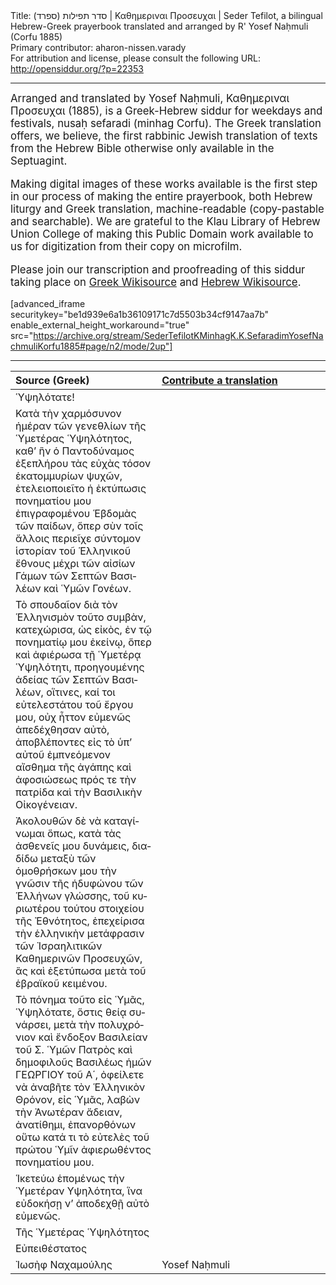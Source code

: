 <html>
<head></head>
<body>
Title: סדר תפילות (ספרד)‏ | Καθημεριναι Προσευχαι | Seder Tefilot, a bilingual Hebrew-Greek prayerbook translated and arranged by R' Yosef Naḥmuli (Corfu 1885)<br />
Primary contributor: aharon-nissen.varady<br />
For attribution and license, please consult the following URL: <a href="http://opensiddur.org/?p=22353">http://opensiddur.org/?p=22353</a>
<p />
<hr />

<div class="english" style="font-size: 1.2em;">
Arranged and translated by Yosef Naḥmuli, Καθημεριναι Προσευχαι (1885), is a Greek-Hebrew siddur for weekdays and festivals, nusaḥ sefaradi (minhag Corfu). The Greek translation offers, we believe, the first rabbinic Jewish translation of texts from the Hebrew Bible otherwise only available in the Septuagint. 

Making digital images of these works available is the first step in our process of making the entire prayerbook, both Hebrew liturgy and Greek translation, machine-readable (copy-pastable and searchable). We are grateful to the Klau Library of Hebrew Union College of making this Public Domain work available to us for digitization from their copy on microfilm.

Please join our transcription and proofreading of this siddur taking place on <a href="https://el.wikisource.org/wiki/%CE%92%CE%B9%CE%B2%CE%BB%CE%AF%CE%BF:Seder_Tefilot_K%27Minhag_K.K._Sefaradim_(Yosef_Nachmuli,_Korfu_1885).pdf">Greek Wikisource</a> and <a href="https://he.wikisource.org/wiki/%D7%9E%D7%A4%D7%AA%D7%97:Seder_Tefilot_K%27Minhag_K.K._Sefaradim_(Yosef_Nachmuli,_Korfu_1885).pdf">Hebrew Wikisource</a>.
</div>

[advanced_iframe securitykey="be1d939e6a1b36109171c7d5503b34cf9147aa7b" enable_external_height_workaround="true" src="https://archive.org/stream/SederTefilotKMinhagK.K.SefaradimYosefNachmuliKorfu1885#page/n2/mode/2up"]

<hr />

<table style="margin-left: auto;margin-right: auto;" class="draggable">
<thead><tr><th id="x" style="text-align: left;">Source (Greek)</th><th style="text-align: left;"><a href="https://opensiddur.org/contributing/upload/">Contribute a translation</a></th></tr></thead>
<tbody>
<tr><td style="vertical-align:top;" width="46%">
<div class="greek"><span lang="el">
Ὑψηλότατε!
</span></div></td>
 
<td style="vertical-align:top;" width="53%">
<div class="english">

</div></td></tr>


<tr><td style="vertical-align:top;" width="46%">
<div class="greek"><span lang="el">
Κατὰ τὴν χαρμόσυνον ἡμέραν τῶν γενεθλίων τῆς Ὑμετέρας Ὑψηλότητος, καθ’ ἣν ὁ Παντοδύναμος ἐξεπλήρου τὰς εὐχὰς τόσον ἑκατομμυρίων ψυχῶν, ἐτελειοποιεῖτο ἡ ἐκτύπωσις πονηματίου μου ἐπιγραφομένου Ἑβδομὰς τῶν παίδων, ὅπερ σὺν τοῖς ἄλλοις περιεῖχε σύντομον ἱστορίαν τοῦ Ἑλληνικοῦ ἔθνους μέχρι τῶν αἰσίων Γάμων τῶν Σεπτῶν Βασιλέων καὶ Ὑμῶν Γονέων.
</span></div></td>
 
<td style="vertical-align:top;" width="53%">
<div class="english">

</div></td></tr>


<tr><td style="vertical-align:top;" width="46%">
<div class="greek"><span lang="el">
Τὸ σπουδαῖον διὰ τὸν Ἑλληνισμὸν τοῦτο συμβὰν, κατεχώρισα, ὡς εἰκὸς, ἐν τῷ πονηματίῳ μου ἐκείνῳ, ὅπερ καὶ ἀφιέρωσα τῇ Ὑμετέρᾳ Ὑψηλότητι, προηγουμένης ἀδείας τῶν Σεπτῶν Βασιλέων, οἵτινες, καί τοι εὐτελεστάτου τοῦ ἔργου μου, οὐχ ἧττον εὐμενῶς ἀπεδέχθησαν αὐτὸ, ἀποβλέποντες εἰς τὸ ὑπ’ αὐτοῦ ἐμπνεόμενον αἴσθημα τῆς ἀγάπης καὶ ἀφοσιώσεως πρός τε τὴν πατρίδα καὶ τὴν Βασιλικὴν Οἰκογένειαν.
</span></div></td>
 
<td style="vertical-align:top;" width="53%">
<div class="english">

</div></td></tr>


<tr><td style="vertical-align:top;" width="46%">
<div class="greek"><span lang="el">
Ἀκολουθῶν δὲ νὰ καταγίνωμαι ὅπως, κατὰ τὰς ἀσθενεῖς μου δυνάμεις, διαδίδω μεταξὺ τῶν ὁμοθρήσκων μου τὴν γνῶσιν τῆς ἡδυφώνου τῶν Ἑλλήνων γλώσσης, τοῦ κυριωτέρου τούτου στοιχείου τῆς Ἐθνότητος, ἐπεχείρισα τὴν ἑλληνικὴν μετάφρασιν τῶν Ἰσραηλιτικῶν Καθημερινῶν Προσευχῶν, ἃς καὶ ἐξετύπωσα μετὰ τοῦ ἑβραϊκοῦ κειμένου.
</span></div></td>
 
<td style="vertical-align:top;" width="53%">
<div class="english">

</div></td></tr>


<tr><td style="vertical-align:top;" width="46%">
<div class="greek"><span lang="el">
Τὸ πόνημα τοῦτο εἰς Ὑμᾶς, Ὑψηλότατε, ὅστις θείᾳ συνάρσει, μετὰ τὴν πολυχρόνιον καὶ ἔνδοξον Βασιλείαν τοῦ Σ. Ὑμῶν Πατρὸς καὶ δημοφιλοῦς Βασιλέως ἡμῶν ΓΕΩΡΓΙΟΥ τοῦ Α΄, ὀφείλετε νὰ ἀναβῆτε τὸν Ἑλληνικὸν Θρόνον, εἰς Ὑμᾶς, λαβὼν τὴν Ἀνωτέραν ἄδειαν, ἀνατίθημι, ἐπανορθόνων οὕτω κατά τι τὸ εὐτελὲς τοῦ πρώτου Ὑμῖν ἀφιερωθέντος πονηματίου μου.
</span></div></td>
 
<td style="vertical-align:top;" width="53%">
<div class="english">

</div></td></tr>


<tr><td style="vertical-align:top;" width="46%">
<div class="greek"><span lang="el">
Ἱκετεύω ἑπομένως τὴν Ὑμετέραν Υψηλότητα, ἵνα εὐδοκήσῃ ν’ ἀποδεχθῇ αὐτὸ εὐμενῶς.
</span></div></td>
 
<td style="vertical-align:top;" width="53%">
<div class="english">

</div></td></tr>


<tr><td style="vertical-align:top;" width="46%">
<div class="greek"><span lang="el">
Τῆς Ὑμετέρας Ὑψηλότητος
</span></div></td>
 
<td style="vertical-align:top;" width="53%">
<div class="english">

</div></td></tr>


<tr><td style="vertical-align:top;" width="46%">
<div class="greek"><span lang="el">
Εὐπειθέστατος
</span></div></td>
 
<td style="vertical-align:top;" width="53%">
<div class="english">

</div></td></tr>


<tr><td style="vertical-align:top;" width="46%">
<div class="greek"><span lang="el">
Ἰωσὴφ Ναχαμούλης
</span></div></td>
 
<td style="vertical-align:top;" width="53%">
<div class="english">
Yosef Naḥmuli
</div></td></tr>
</tbody></table>
</body>
</html>